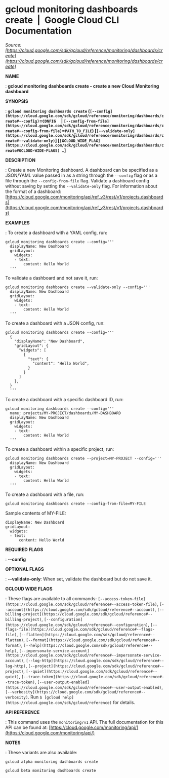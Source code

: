 # gcloud monitoring dashboards create  |  Google Cloud CLI Documentation

*Source: [https://cloud.google.com/sdk/gcloud/reference/monitoring/dashboards/create](https://cloud.google.com/sdk/gcloud/reference/monitoring/dashboards/create)*

**NAME**

: **gcloud monitoring dashboards create - create a new Cloud Monitoring dashboard**

**SYNOPSIS**

: **`gcloud monitoring dashboards create` (`[--config](https://cloud.google.com/sdk/gcloud/reference/monitoring/dashboards/create#--config)`=`CONFIG`     | `[--config-from-file](https://cloud.google.com/sdk/gcloud/reference/monitoring/dashboards/create#--config-from-file)`=`PATH_TO_FILE`) [`[--validate-only](https://cloud.google.com/sdk/gcloud/reference/monitoring/dashboards/create#--validate-only)`] [`[GCLOUD_WIDE_FLAG](https://cloud.google.com/sdk/gcloud/reference/monitoring/dashboards/create#GCLOUD-WIDE-FLAGS) …`]**

**DESCRIPTION**

: Create a new Monitoring dashboard. A dashboard can be specified as a JSON/YAML
value passed in as a string through the `--config` flag or as a file
through the `--config-from-file` flag. Validate a dashboard config
without saving by setting the `--validate-only` flag.
For information about the format of a dashboard: [https://cloud.google.com/monitoring/api/ref_v3/rest/v1/projects.dashboards](https://cloud.google.com/monitoring/api/ref_v3/rest/v1/projects.dashboards)

**EXAMPLES**

: To create a dashboard with a YAML config, run:

```
gcloud monitoring dashboards create --config='''
  displayName: New Dashboard
  gridLayout:
    widgets:
    - text:
        content: Hello World
  '''
```

To validate a dashboard and not save it, run:

```
gcloud monitoring dashboards create --validate-only --config='''
  displayName: New Dashboard
  gridLayout:
    widgets:
    - text:
        content: Hello World
  '''
```

To create a dashboard with a JSON config, run:

```
gcloud monitoring dashboards create --config='''
  {
    "displayName": "New Dashboard",
    "gridLayout": {
      "widgets": [
        {
          "text": {
            "content": "Hello World",
          }
        }
      ]
    },
  }
  '''
```

To create a dashboard with a specific dashboard ID, run:

```
gcloud monitoring dashboards create --config='''
  name: projects/MY-PROJECT/dashboards/MY-DASHBOARD
  displayName: New Dashboard
  gridLayout:
    widgets:
    - text:
        content: Hello World
  '''
```

To create a dashboard within a specific project, run:

```
gcloud monitoring dashboards create --project=MY-PROJECT --config='''
  displayName: New Dashboard
  gridLayout:
    widgets:
    - text:
        content: Hello World
  '''
```

To create a dashboard with a file, run:

```
gcloud monitoring dashboards create --config-from-file=MY-FILE
```

Sample contents of MY-FILE:

```
displayName: New Dashboard
gridLayout:
  widgets:
  - text:
      content: Hello World
```

**REQUIRED FLAGS**

: **--config**

**OPTIONAL FLAGS**

: **--validate-only**:
When set, validate the dashboard but do not save it.

**GCLOUD WIDE FLAGS**

: These flags are available to all commands: `[--access-token-file](https://cloud.google.com/sdk/gcloud/reference#--access-token-file)`,
`[--account](https://cloud.google.com/sdk/gcloud/reference#--account)`, `[--billing-project](https://cloud.google.com/sdk/gcloud/reference#--billing-project)`,
`[--configuration](https://cloud.google.com/sdk/gcloud/reference#--configuration)`,
`[--flags-file](https://cloud.google.com/sdk/gcloud/reference#--flags-file)`,
`[--flatten](https://cloud.google.com/sdk/gcloud/reference#--flatten)`, `[--format](https://cloud.google.com/sdk/gcloud/reference#--format)`, `[--help](https://cloud.google.com/sdk/gcloud/reference#--help)`, `[--impersonate-service-account](https://cloud.google.com/sdk/gcloud/reference#--impersonate-service-account)`,
`[--log-http](https://cloud.google.com/sdk/gcloud/reference#--log-http)`,
`[--project](https://cloud.google.com/sdk/gcloud/reference#--project)`, `[--quiet](https://cloud.google.com/sdk/gcloud/reference#--quiet)`, `[--trace-token](https://cloud.google.com/sdk/gcloud/reference#--trace-token)`, `[--user-output-enabled](https://cloud.google.com/sdk/gcloud/reference#--user-output-enabled)`,
`[--verbosity](https://cloud.google.com/sdk/gcloud/reference#--verbosity)`.
Run `$ [gcloud help](https://cloud.google.com/sdk/gcloud/reference)` for details.

**API REFERENCE**

: This command uses the `monitoring/v1` API. The full documentation for
this API can be found at: [https://cloud.google.com/monitoring/api/](https://cloud.google.com/monitoring/api/)

**NOTES**

: These variants are also available:

```
gcloud alpha monitoring dashboards create
```

```
gcloud beta monitoring dashboards create
```